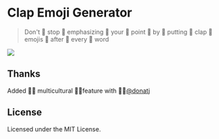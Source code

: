 # Clap Emoji Generator

> Don't 👏 stop 👏 emphasizing 👏 your 👏 point 👏 by 👏 putting 👏 clap 👏 emojis 👏 after 👏 every 👏 word

<img src="https://media.giphy.com/media/l4FGtP9FCMcozmMfu/giphy.gif"/>

## Thanks 
Added 👏🏻 multicultural 👏🏼feature with 👏🏾[@donatj](https://github.com/donatj)

## License

Licensed under the MIT License.
